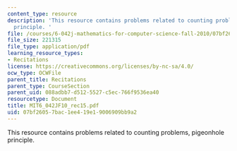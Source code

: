 ```yaml
---
content_type: resource
description: 'This resource contains problems related to counting problems, pigeonhole
  principle. '
file: /courses/6-042j-mathematics-for-computer-science-fall-2010/07bf26057bac1ee419e19006909bb9a2_MIT6_042JF10_rec15.pdf
file_size: 221315
file_type: application/pdf
learning_resource_types:
- Recitations
license: https://creativecommons.org/licenses/by-nc-sa/4.0/
ocw_type: OCWFile
parent_title: Recitations
parent_type: CourseSection
parent_uid: 088adbb7-d512-5527-c5ec-766f9536ea40
resourcetype: Document
title: MIT6_042JF10_rec15.pdf
uid: 07bf2605-7bac-1ee4-19e1-9006909bb9a2
---
```

This resource contains problems related to counting problems, pigeonhole principle. 